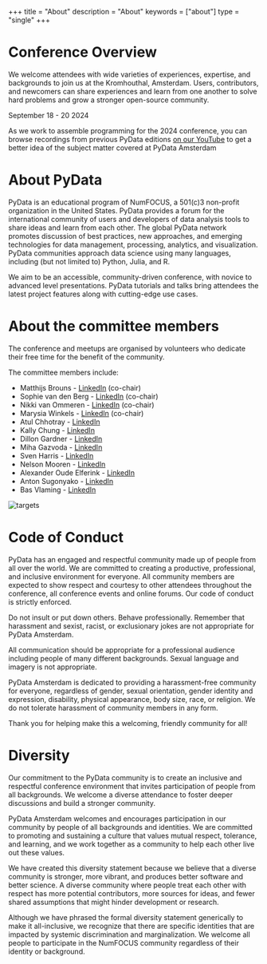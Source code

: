 +++
title = "About"
description = "About"
keywords = ["about"]
type = "single"
+++

# Conference Overview

We welcome attendees with wide varieties of experiences, expertise, and backgrounds to join us at the Kromhouthal, Amsterdam. 
Users, contributors, and newcomers can share experiences and learn from one another to solve hard problems and grow a stronger open-source community.

September 18 - 20 2024

As we work to assemble programming for the 2024 conference, you can browse recordings from previous PyData editions [on our YouTube](https://www.youtube.com/user/PyDataTV) to get a better idea of the subject matter covered at PyData Amsterdam


# About PyData

PyData is an educational program of NumFOCUS, a 501(c)3 non-profit organization in the United States. PyData provides a forum for the international community of users and developers of data analysis tools to share ideas and learn from each other. The global PyData network promotes discussion of best practices, new approaches, and emerging technologies for data management, processing, analytics, and visualization. PyData communities approach data science using many languages, including (but not limited to) Python, Julia, and R.

We aim to be an accessible, community-driven conference, with novice to advanced level presentations. PyData tutorials and talks bring attendees the latest project features along with cutting-edge use cases.

# About the committee members

The conference and meetups are organised by volunteers who dedicate their free time for the benefit of the community.

The committee members include:

- Matthijs Brouns - [LinkedIn](https://www.linkedin.com/in/mbrouns/) (co-chair)
- Sophie van den Berg - [LinkedIn](https://www.linkedin.com/in/sophievandenberg/) (co-chair)
- Nikki van Ommeren - [LinkedIn](https://www.linkedin.com/in/nikki-van-ommeren-43a806a2/) (co-chair)
- Marysia Winkels - [LinkedIn](https://www.linkedin.com/in/marysia-winkels/) (co-chair)
- Atul Chhotray - [LinkedIn](https://www.linkedin.com/in/atul-chhotray-a3b121223/)
- Kally Chung - [LinkedIn](https://www.linkedin.com/in/kally-chung/)
- Dillon Gardner - [LinkedIn](https://www.linkedin.com/in/dillon-r-gardner/)
- Miha Gazvoda - [LinkedIn](https://www.linkedin.com/in/mihagazvoda/)
- Sven Harris - [LinkedIn](https://www.linkedin.com/in/sven-harris-32a019b9/)
- Nelson Mooren - [LinkedIn](https://www.linkedin.com/in/nelsonmooren/)
- Alexander Oude Elferink - [LinkedIn](https://www.linkedin.com/in/alexanderoudeelferink/)
- Anton Sugonyako - [LinkedIn](https://www.linkedin.com/in/antonsugonyako/)
- Bas Vlaming - [LinkedIn](https://www.linkedin.com/in/basvlaming/)

![targets](/img/comittee.jpeg)


# Code of Conduct

PyData has an engaged and respectful community made up of people from all over the world. We are committed to creating a productive, professional, and inclusive environment for everyone. All community members are expected to show respect and courtesy to other attendees throughout the conference, all conference events and online forums. Our code of conduct is strictly enforced.

Do not insult or put down others. Behave professionally. Remember that harassment and sexist, racist, or exclusionary jokes are not appropriate for PyData Amsterdam.

All communication should be appropriate for a professional audience including people of many different backgrounds. Sexual language and imagery is not appropriate.

PyData Amsterdam is dedicated to providing a harassment-free community for everyone, regardless of gender, sexual orientation, gender identity and expression, disability, physical appearance, body size, race, or religion. We do not tolerate harassment of community members in any form.

Thank you for helping make this a welcoming, friendly community for all!


# Diversity

Our commitment to the PyData community is to create an inclusive and respectful conference environment that invites participation of people from all backgrounds. We welcome a diverse attendance to foster deeper discussions and build a stronger community.

PyData Amsterdam welcomes and encourages participation in our community by people of all backgrounds and identities. We are committed to promoting and sustaining a culture that values mutual respect, tolerance, and learning, and we work together as a community to help each other live out these values.

We have created this diversity statement because we believe that a diverse community is stronger, more vibrant, and produces better software and better science. A diverse community where people treat each other with respect has more potential contributors, more sources for ideas, and fewer shared assumptions that might hinder development or research.

Although we have phrased the formal diversity statement generically to make it all-inclusive, we recognize that there are specific identities that are impacted by systemic discrimination and marginalization. We welcome all people to participate in the NumFOCUS community regardless of their identity or background.